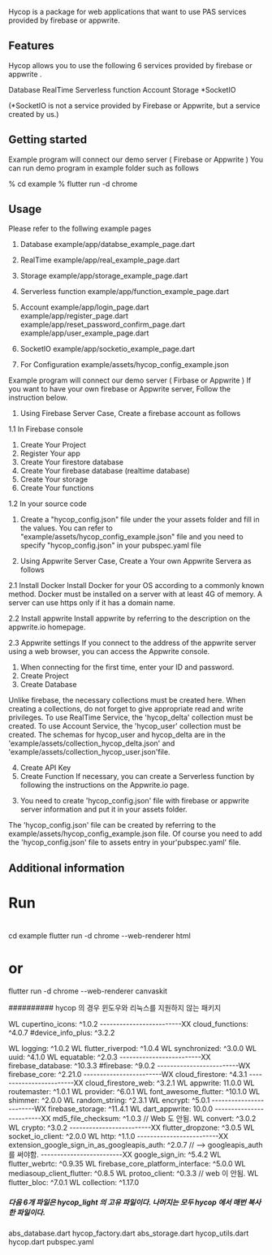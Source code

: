 <!-- 
This README describes the package. If you publish this package to pub.dev,
this README's contents appear on the landing page for your package.

For information about how to write a good package README, see the guide for
[writing package pages](https://dart.dev/guides/libraries/writing-package-pages). 

For general information about developing packages, see the Dart guide for
[creating packages](https://dart.dev/guides/libraries/create-library-packages)
and the Flutter guide for
[developing packages and plugins](https://flutter.dev/developing-packages). 
-->
Hycop is a package for web applications that want to use PAS services provided by firebase or appwrite.

## Features

Hycop allows you to use the following 6 services provided by firebase or appwrite .

Database 
RealTime
Serverless function
Account
Storage
*SocketIO

(*SocketIO is not a service provided by Firebase or Appwrite, but a service created by us.)


## Getting started

Example program will connect our demo server ( Firebase or Appwrite )
You can run demo program in example folder such as follows 

% cd example
% flutter run -d chrome

## Usage

Please refer to the follwing example pages

1. Database
example/app/databse_example_page.dart
2. RealTime
example/app/real_example_page.dart
3. Storage
example/app/storage_example_page.dart
4. Serverless function
example/app/function_example_page.dart
5. Account
example/app/login_page.dart  
example/app/register_page.dart  
example/app/reset_password_confirm_page.dart  
example/app/user_example_page.dart 
6. SocketIO
example/app/socketio_example_page.dart

7. For Configuration
example/assets/hycop_config_example.json

Example program will connect our demo server ( Firbase or Appwrite )
If you want to have your own firebase or Appwrite server,
Follow the instruction below.

1. Using Firebase Server Case, Create a firebase account as follows

1.1 In Firebase console 
1) Create Your Project
2) Register Your app
3) Create Your firestore database
4) Create Your firebase database (realtime database)
5) Create Your storage
6) Create Your functions

1.2 In your source code
1) Create a "hycop_config.json" file under the your assets folder and fill in the values.
You can refer to "example/assets/hycop_config_example.json" file
and you need to specify "hycop_config.json" in your pubspec.yaml file

2. Using Appwrite Server Case, Create a Your own Appwrite Servera as follows

2.1 Install Docker
Install Docker for your OS according to a commonly known method. 
Docker must be installed on a server with at least 4G of memory.
A server can use https only if it has a domain name.

2.2 Install appwrite
Install appwrite by referring to the description on the appwrite.io homepage.

2.3 Appwrite settings
If you connect to the address of the appwrite server using a web browser, you can access the Appwrite console.
1) When connecting for the first time, enter your ID and password.
2) Create Project
3) Create Database

Unlike firebase, the necessary collections must be created here.
When creating a collections, do not forget to give appropriate read and write privileges.
To use RealTime Service, the 'hycop_delta' collection must be created.
To use Account Service, the 'hycop_user' collection must be created.
The schemas for hycop_user and hycop_delta are in the 'example/assets/collection_hycop_delta.json' and 'example/assets/collection_hycop_user.json'file.

4) Create API Key
5) Create Function
If necessary, you can create a Serverless function by following the instructions on the Appwrite.io page.

3. You need to create 'hycop_config.json' file with firebase or appwrite server information and put it in your assets folder.

The 'hycop_config.json' file can be created by referring to the example/assets/hycop_config_example.json file.
Of course you need to add the 'hycop_config.json' file to assets entry in your'pubspec.yaml' file.

## Additional information

# ############################
# Run
# ############################
cd example
flutter run -d chrome --web-renderer html
# or
flutter run -d chrome --web-renderer canvaskit




########## hycop 의 경우  윈도우와 리눅스를 지원하지 않는 패키지

  WL cupertino_icons: ^1.0.2
  -------------------------XX cloud_functions: ^4.0.7
  #device_info_plus: ^3.2.2

  WL logging: ^1.0.2
  WL flutter_riverpod: ^1.0.4
  WL synchronized: ^3.0.0
  WL uuid: ^4.1.0
  WL equatable: ^2.0.3
  -------------------------XX firebase_database: ^10.3.3
  #firebase: ^9.0.2
  -------------------------WX firebase_core: ^2.21.0
  ------------------------WX cloud_firestore: ^4.3.1
  ------------------------XX cloud_firestore_web: ^3.2.1
  WL appwrite: 11.0.0
  WL routemaster: ^1.0.1
  WL provider: ^6.0.1
  WL font_awesome_flutter: ^10.1.0
  WL shimmer: ^2.0.0
  WL random_string: ^2.3.1
  WL encrypt: ^5.0.1
  ------------------------WX firebase_storage: ^11.4.1
  WL dart_appwrite: 10.0.0
   -------------------------XX md5_file_checksum: ^1.0.3   // Web 도 안됨.
  WL convert: ^3.0.2
  WL crypto: ^3.0.2
  -------------------------XX flutter_dropzone: ^3.0.5
  WL socket_io_client: ^2.0.0
  WL http: ^1.1.0
  -------------------------XX extension_google_sign_in_as_googleapis_auth: ^2.0.7  // --> googleapis_auth 를 써야함.
  -------------------------XX google_sign_in: ^5.4.2
  WL flutter_webrtc: ^0.9.35
  WL firebase_core_platform_interface: ^5.0.0
  WL mediasoup_client_flutter: ^0.8.5
  WL protoo_client: ^0.3.3   // web 이 안됨.
  WL flutter_bloc: ^7.0.1
  WL collection: ^1.17.0


##### 다음 6개 파일은 hycop_light 의 고유 파일이다. 나머지는 모두  hycop 에서 매번 복사한 파일이다.

  abs_database.dart
  hycop_factory.dart
  abs_storage.dart
  hycop_utils.dart
  hycop.dart
  pubspec.yaml

  